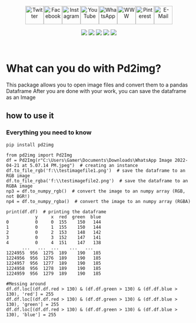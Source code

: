 <p align="center"><a href="https://twitter.com/Aprender_alemao"><img src="https://cdn.jsdelivr.net/gh/dmhendricks/signature-social-icons/icons/round-flat-filled/50px/twitter.png" alt="Twitter" title="Twitter" width="50"/></a><a href="https://www.facebook.com/estudaralemao/"><img src="https://cdn.jsdelivr.net/gh/dmhendricks/signature-social-icons/icons/round-flat-filled/50px/facebook.png" alt="Facebook" title="Facebook" width="50"/></a><a href="https://www.instagram.com/estudaralemao/"><img src="https://cdn.jsdelivr.net/gh/dmhendricks/signature-social-icons/icons/round-flat-filled/50px/instagram.png" alt="Instagram" title="Instagram" width="50"/></a><a href="https://www.youtube.com/c/wwwqueroestudaralemaocombr"><img src="https://cdn.jsdelivr.net/gh/dmhendricks/signature-social-icons/icons/round-flat-filled/50px/youtube.png" alt="YouTube" title="YouTube" width="50"/></a><a href="https://api.whatsapp.com/send?phone=5511989782756&text=I%20want%20to%20know%20..."><img src="https://cdn.jsdelivr.net/gh/dmhendricks/signature-social-icons/icons/round-flat-filled/50px/whatsapp.png" alt="WhatsApp" title="WhatsApp" width="50"/></a><a href="https://www.queroestudaralemao.com.br"><img src="https://cdn.jsdelivr.net/gh/dmhendricks/signature-social-icons/icons/round-flat-filled/50px/website.png" alt="WWW" title="WWW" width="50"/></a><a href="https://br.pinterest.com/chucrutehans/"><img src="https://cdn.jsdelivr.net/gh/dmhendricks/signature-social-icons/icons/round-flat-filled/50px/pinterest.png" alt="Pinterest" title="Pinterest" width="50"/></a><a href="mailto:aulasparticularesdealemaosp@gmail.com?subject=I%20want%20to%20know%20...%20"><img src="https://cdn.jsdelivr.net/gh/dmhendricks/signature-social-icons/icons/round-flat-filled/50px/mail.png" alt="E-Mail" title="E-Mail" width="50"/>
</a>


<p align="center">
<a href=https://github.com/hansalemaos><img src="https://img.shields.io/badge/author-hansalemaos-black"/></a>
<a href=https://www.queroestudaralemao.com.br><img src="https://img.shields.io/badge/from-queroestudaralemao.com.br-darkgreen"/></a>
<a href=#><img src="https://img.shields.io/badge/for-Windows-black"/></a>
<a href=https://codeload.github.com/liangjingkanji/DrakeTyporaTheme/zip/refs/heads/master><img src="https://img.shields.io/badge/Theme-Drake-black"/></a>
<a href=https://github.com/dmhendricks/signature-social-icons><img src="https://img.shields.io/badge/Social-Icons-darkgreen"/></a>
</p><br><!--  -->

# What can you do with Pd2img?

This package allows you to open image files and convert them to a pandas Dataframe
After you are done with your work, you can save the dataframe as an Image




## how to use it
### Everything you need to know
```
pip install pd2img
```

```
from pd2img import Pd2Img
df = Pd2Img(r"C:\Users\Gamer\Documents\Downloads\WhatsApp Image 2022-04-21 at 5.07.14 PM.jpeg")  # creating an instance
df.to_file_rgb('f:\\testimagefile1.png')  # save the dataframe to an RGB image
df.to_file_rgba('f:\\testimagefile2.png')  # save the dataframe to an RGBA image 
np3 = df.to_numpy_rgb()  # convert the image to an numpy array (RGB, not BGR!)
np4 = df.to_numpy_rgba()  # convert the image to an numpy array (RGBA)

print(df.df)  # printing the dataframe
           y     x  red  green  blue
0          0     0  155    150   144
1          0     1  155    150   144
2          0     2  153    148   142
3          0     3  152    147   141
4          0     4  151    147   138
      ...   ...  ...    ...   ...
1224955  956  1275  189    190   185
1224956  956  1276  189    190   185
1224957  956  1277  189    190   185
1224958  956  1278  189    190   185
1224959  956  1279  189    190   185

#Messing around
df.df.loc[(df.df.red > 130) & (df.df.green > 130) & (df.df.blue > 130), 'red'] = 255
df.df.loc[(df.df.red > 130) & (df.df.green > 130) & (df.df.blue > 130), 'green'] = 255
df.df.loc[(df.df.red > 130) & (df.df.green > 130) & (df.df.blue > 130), 'blue'] = 255

```
